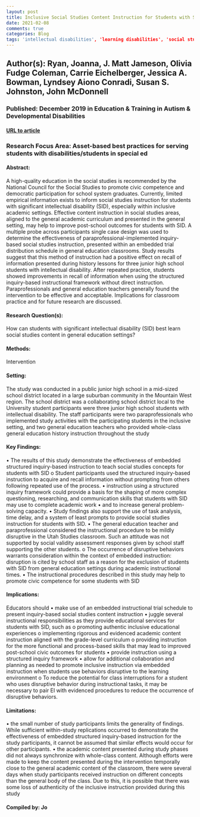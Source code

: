 ```yaml
---
layout: post
title: Inclusive Social Studies Content Instruction for Students with Significant Intellectual Disability Using Structured Inquiry-Based Instruction
date: 2021-02-08
comments: true
categories: Blog
tags: 'intellectual disabilities', 'learning disabilities', 'social studies', 'civic competence', 'embedded instruction', 'structured inquiry'
---
```


## Author(s): Ryan, Joanna, J. Matt Jameson, Olivia Fudge Coleman, Carrie Eichelberger, Jessica A. Bowman, Lyndsey Aiono Conradi, Susan S. Johnston, John McDonnell

### Published: December 2019 in Education & Training in Autism & Developmental Disabilities

#### [URL to article](http://eds.b.ebscohost.com.proxy.uchicago.edu/eds/detail/detail?vid=0&sid=0b17a285-f95b-4af5-b6d3-51b7202543b6%40pdc-v-sessmgr02&bdata=JnNpdGU9ZWRzLWxpdmUmc2NvcGU9c2l0ZQ%3d%3d#AN=139610856&db=eue)

### Research Focus Area: Asset-based best practices for serving students with disabilities/students in special ed

#### Abstract:
A high-quality education in the social studies is recommended by the National Council for the Social Studies to promote civic competence and democratic participation for school system graduates. Currently, limited empirical information exists to inform social studies instruction for students with significant intellectual disability (SID), especially within inclusive academic settings. Effective content instruction in social studies areas, aligned to the general academic curriculum and presented in the general setting, may help to improve post-school outcomes for students with SID. A multiple probe across participants single case design was used to determine the effectiveness of paraprofessional-implemented inquiry-based social studies instruction, presented within an embedded trial distribution schedule in general education classrooms. Study results suggest that this method of instruction had a positive effect on recall of information presented during history lessons for three junior high school students with intellectual disability. After repeated practice, students showed improvements in recall of information when using the structured inquiry-based instructional framework without direct instruction. Paraprofessionals and general education teachers generally found the intervention to be effective and acceptable. Implications for classroom practice and for future research are discussed.


#### Research Question(s):
How can students with significant intellectual disability (SID) best learn social studies content in general education settings?


#### Methods:
Intervention


#### Setting:
The study was conducted in a public junior high school in a mid-sized school district located in a large suburban community in the Mountain West region. The school district was a collaborating school district local to the University  student participants were three junior high school students with intellectual disability. The staff participants were two paraprofessionals who implemented study activities with the participating students in the inclusive setting, and two general education teachers who provided whole-class general education history instruction throughout the study


#### Key Findings:
• The results of this study demonstrate the effectiveness of embedded structured inquiry-based instruction to teach social studies concepts for students with SID o Student participants used the structured inquiry-based instruction to acquire and recall information without prompting from others following repeated use of the process. • instruction using a structured inquiry framework could provide a basis for the shaping of more complex questioning, researching, and communication skills that students with SID may use to complete academic work • and to increase general problem-solving capacity. • Study findings also support the use of task analysis, time delay, and a system of least prompts to provide social studies instruction for students with SID. • The general education teacher and paraprofessional considered the instructional procedure to be mildly disruptive in the Utah Studies classroom. Such an attitude was not supported by social validity assessment responses given by school staff supporting the other students. o The occurrence of disruptive behaviors warrants consideration within the context of embedded instruction: disruption is cited by school staff as a reason for the exclusion of students with SID from general education settings during academic instructional times. • The instructional procedures described in this study may help to promote civic competence for some students with SID


#### Implications:
Educators should • make use of an embedded instructional trial schedule to present inquiry-based social studies content instruction • juggle several instructional responsibilities as they provide educational services for students with SID, such as o promoting authentic inclusive educational experiences o implementing rigorous and evidenced academic content instruction aligned with the grade-level curriculum o providing instruction for the more functional and process-based skills that may lead to improved post-school civic outcomes for students • provide instruction using a structured inquiry framework • allow for additional collaboration and planning as needed to promote inclusive instruction via embedded instruction when students use behaviors disruptive to the learning environment o To reduce the potential for class interruptions for a student who uses disruptive behavior during instructional tasks, it may be necessary to pair EI with evidenced procedures to reduce the occurrence of disruptive behaviors.


#### Limitations:
• the small number of study participants limits the generality of findings. While sufficient within-study replications occurred to demonstrate the effectiveness of embedded structured inquiry-based instruction for the study participants, it cannot be assumed that similar effects would occur for other participants. • the academic content presented during study phases did not always synchronize with whole-class content. Although efforts were made to keep the content presented during the intervention temporally close to the general academic content of the classroom, there were several days when study participants received instruction on different concepts than the general body of the class. Due to this, it is possible that there was some loss of authenticity of the inclusive instruction provided during this study


#### Compiled by: Jo

